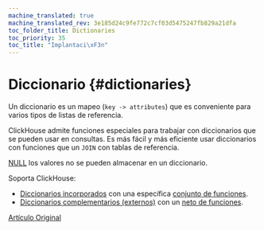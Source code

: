 ```yaml
---
machine_translated: true
machine_translated_rev: 3e185d24c9fe772c7cf03d5475247fb829a21dfa
toc_folder_title: Dictionaries
toc_priority: 35
toc_title: "Implantaci\xF3n"
---
```


# Diccionario {#dictionaries}

Un diccionario es un mapeo (`key -> attributes`) que es conveniente para varios tipos de listas de referencia.

ClickHouse admite funciones especiales para trabajar con diccionarios que se pueden usar en consultas. Es más fácil y más eficiente usar diccionarios con funciones que un `JOIN` con tablas de referencia.

[NULL](../syntax.md#null) los valores no se pueden almacenar en un diccionario.

Soporta ClickHouse:

-   [Diccionarios incorporados](internal_dicts.md#internal_dicts) con una específica [conjunto de funciones](../../sql_reference/functions/ym_dict_functions.md).
-   [Diccionarios complementarios (externos)](external_dictionaries/external_dicts.md) con un [neto de funciones](../../sql_reference/functions/ext_dict_functions.md).

[Artículo Original](https://clickhouse.tech/docs/en/query_language/dicts/) <!--hide-->
